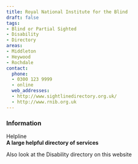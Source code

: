 ```yaml
---
title: Royal National Institute for the Blind
draft: false
tags:
- Blind or Partial Sighted
- Disability
- Directory
areas:
- Middleton
- Heywood
- Rochdale
contact:
  phone:
  - 0300 123 9999
  - online
  web_addresses:
  - http://www.sightlinedirectory.org.uk/
  - http://www.rnib.org.uk
---
```


### Information
Helpline  
**A large helpful directory of services**

Also look at the Disability directory on this website

